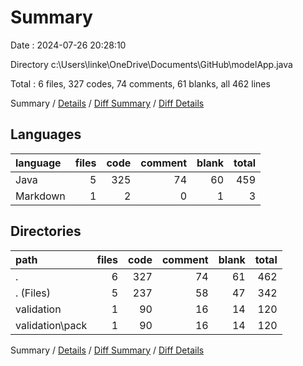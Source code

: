 # Summary

Date : 2024-07-26 20:28:10

Directory c:\\Users\\linke\\OneDrive\\Documents\\GitHub\\modelApp.java

Total : 6 files,  327 codes, 74 comments, 61 blanks, all 462 lines

Summary / [Details](details.md) / [Diff Summary](diff.md) / [Diff Details](diff-details.md)

## Languages
| language | files | code | comment | blank | total |
| :--- | ---: | ---: | ---: | ---: | ---: |
| Java | 5 | 325 | 74 | 60 | 459 |
| Markdown | 1 | 2 | 0 | 1 | 3 |

## Directories
| path | files | code | comment | blank | total |
| :--- | ---: | ---: | ---: | ---: | ---: |
| . | 6 | 327 | 74 | 61 | 462 |
| . (Files) | 5 | 237 | 58 | 47 | 342 |
| validation | 1 | 90 | 16 | 14 | 120 |
| validation\\pack | 1 | 90 | 16 | 14 | 120 |

Summary / [Details](details.md) / [Diff Summary](diff.md) / [Diff Details](diff-details.md)